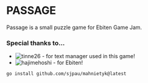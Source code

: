 # PASSAGE
Passage is a small puzzle game for Ebiten Game Jam.

### Special thanks to...
* ![tinne26](https://github.com/tinne26) - for text manager used in this game!
* ![hajimehoshi](https://github.com/hajimehoshi) - for Ebiten!

`go install github.com/sjpau/mahnietyk@latest`
